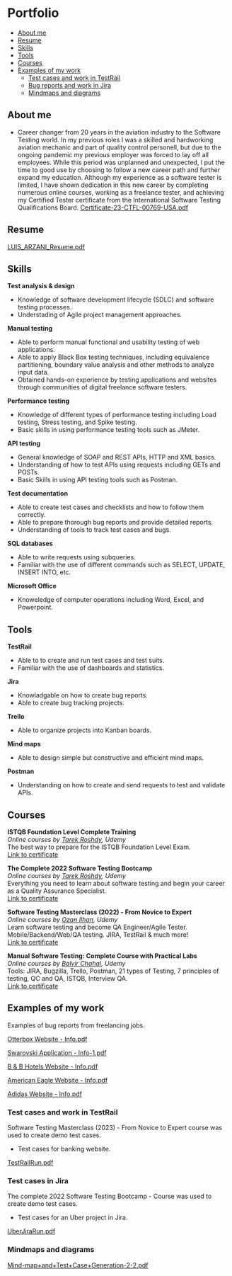 # Portfolio
- [About me](#about-me)
- [Resume](#resume)
- [Skills](#skills)
- [Tools](#tools)
- [Courses](#courses)
- [Examples of my work](#examples-of-my-work)
  * [Test cases and work in TestRail](#test-cases-and-work-in-testrail)
  * [Bug reports and work in Jira](#bug-reports-and-work-in-jira)
  * [Mindmaps and diagrams](#mindmaps-and-diagrams)
 
## About me

- Career changer from 20 years in the aviation industry to the Software Testing world. In my previous roles I was a skilled and hardworking aviation mechanic and part of quality control personell, but due to the ongoing pandemic my previous employer was forced to lay off all employees. While this period was unplanned and unexpected, I put the time to good use by choosing to follow a new career path and further expand my education.
Although my experience as a software tester is limited, I have shown dedication in this new career by completing numerous online courses, working as a freelance tester, and achieving my Certified Tester certificate from the International Software Testing Qualifications Board. [Certificate-23-CTFL-00769-USA.pdf](https://github.com/ArzaniTesting/ArzaniTesting.github.io/files/12175491/Certificate-23-CTFL-00769-USA.pdf)






## Resume

[LUIS_ARZANI_Resume.pdf](https://github.com/ArzaniTesting/ArzaniTesting.github.io/files/12130966/LUIS_ARZANI_Resume.pdf)



## Skills


__Test analysis & design__
  * Knowledge of software development lifecycle (SDLC) and software testing processes.
  * Understading of Agile project management approaches. 
  
__Manual testing__
  * Able to perform manual functional and usability testing of web applications.
  * Able to apply Black Box testing techniques, including equivalence partitioning, boundary value analysis and other methods to analyze input data.
  * Obtained hands-on experience by testing applications and websites through communities of digital freelance software testers.

__Performance testing__
  * Knowledge of different types of performance testing including Load testing, Stress testing, and Spike testing.
  * Basic skills in using performance testing tools such as JMeter.

__API testing__
  * General knowledge of SOAP and REST APIs, HTTP and XML basics.
  * Understanding of how to test APIs using requests including GETs and POSTs.
  * Basic Skills in using API testing tools such as Postman.

__Test documentation__
  * Able to create test cases and checklists and how to follow them correctly. 
  * Able to prepare thorough bug reports and provide detailed reports.
  * Understanding of tools to track test cases and bugs. 

__SQL databases__
  * Able to write requests using subqueries.
  * Familiar with the use of different commands such as SELECT, UPDATE, INSERT INTO, etc. 

__Microsoft Office__
  * Knoweledge of computer operations including Word, Excel, and Powerpoint.


## Tools

__TestRail__
  * Able to to create and run test cases and test suits.
  * Familiar with the use of dashboards and statistics.

__Jira__
  * Knowladgable on how to create bug reports.
  * Able to create bug tracking projects.

__Trello__
  * Able to organize projects into Kanban boards. 

__Mind maps__
  * Able to design simple but constructive and efficient mind maps. 

__Postman__
  * Understanding on how to create and send requests to test and validate APIs.

## Courses

__ISTQB Foundation Level Complete Training__  
*Online courses by [Tarek Roshdy](https://www.udemy.com/user/trq-rshd/), Udemy*  
The best way to prepare for the ISTQB Foundation Level Exam.    
[Link to certificate](https://www.udemy.com/certificate/UC-15693ce4-513a-4414-a4ec-ca4046dc86c5/)   

__The Complete 2022 Software Testing Bootcamp__  
*Online courses by [Tarek Roshdy](https://www.udemy.com/user/trq-rshd/), Udemy*   
Everything you need to learn about software testing and begin your career as a Quality Assurance Specialist.     
[Link to certificate](https://www.udemy.com/certificate/UC-c67b9281-cc9d-4472-9fe6-9f40f7a2d033/)

__Software Testing Masterclass (2022) - From Novice to Expert__  
*Online courses by [Ozan Ilhan](https://www.udemy.com/user/ozan-ilhan-2/), Udemy*  
Learn software testing and become QA Engineer/Agile Tester. Mobile/Backend/Web/QA testing. JIRA, TestRail & much more!    
[Link to certificate](https://www.udemy.com/certificate/UC-f2b1a130-988f-4860-bff2-8ae7e169fb32/)

__Manual Software Testing: Complete Course with Practical Labs__  
*Online courses by [Balvir Chahal](https://www.udemy.com/user/balvir-singh-6/), Udemy*  
Tools: JIRA, Bugzilla, Trello, Postman, 21 types of Testing, 7 principles of testing, QC and QA, ISTQB, Interview QA.  
[Link to certificate](https://www.udemy.com/certificate/UC-36094f34-bc44-445c-82ce-47fe5f88a4c8/)



## Examples of my work

Examples of bug reports from freelancing jobs. 

[Otterbox Website - Info.pdf](https://github.com/ArzaniTesting/ArzaniTesting.github.io/files/12030358/Otterbox.Website.-.Info.pdf)

[Swarovski Application - Info-1.pdf](https://github.com/ArzaniTesting/ArzaniTesting.github.io/files/12030357/Swarovski.Application.-.Info-1.pdf)

[B & B Hotels Website - Info.pdf](https://github.com/ArzaniTesting/ArzaniTesting.github.io/files/12030356/B.B.Hotels.Website.-.Info.pdf)

[American Eagle Website - Info.pdf](https://github.com/ArzaniTesting/ArzaniTesting.github.io/files/12030355/American.Eagle.Website.-.Info.pdf)

[Adidas Website - Info.pdf](https://github.com/ArzaniTesting/ArzaniTesting.github.io/files/12030354/Adidas.Website.-.Info.pdf)



### Test cases and work in TestRail

Software Testing Masterclass (2023) - From Novice to Expert course was used to create demo test cases.
 * Test cases for banking website. 

 [TestRailRun.pdf](https://github.com/ArzaniTesting/ArzaniTesting.github.io/files/12130146/TestRailRun.pdf)



### Test cases in Jira

The complete 2022 Software Testing Bootcamp - Course was used to create demo test cases. 

* Test cases for an Uber project in Jira.

[UberJiraRun.pdf](https://github.com/ArzaniTesting/ArzaniTesting.github.io/files/12130171/UberJiraRun.pdf)


### Mindmaps and diagrams

[Mind-map+and+Test+Case+Generation-2-2.pdf](https://github.com/ArzaniTesting/ArzaniTesting.github.io/files/12129759/Mind-map%2Band%2BTest%2BCase%2BGeneration-2-2.pdf)

